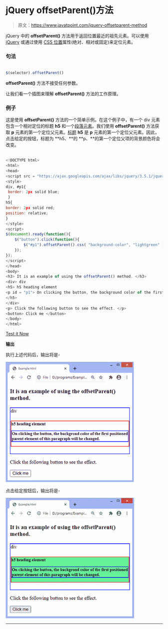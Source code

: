 # jQuery offsetParent()方法

> 原文：<https://www.javatpoint.com/jquery-offsetparent-method>

jQuery 中的 **offsetParent()** 方法用于返回位置最近的祖先元素。可以使用 [jQuery](https://www.javatpoint.com/jquery-tutorial) 或通过使用 [CSS 位置](https://www.javatpoint.com/css-position)属性(绝对、相对或固定)来定位元素。

### 句法

```js

$(selector).offsetParent()

```

**offsetParent()** 方法不接受任何参数。

让我们看一个插图来理解 **offsetParent()** 方法的工作原理。

### 例子

这是使用 **offsetParent()** 方法的一个简单示例。在这个例子中，有一个 div 元素包含一个相对定位的标题 **h5** 和一个[段落元素](https://www.javatpoint.com/html-paragraph)。我们使用 **offsetParent()** 方法获取 **p** 元素的第一个定位父元素。[标题](https://www.javatpoint.com/html-heading) **h5** 是 **p** 元素的第一个定位父元素。因此，点击给定的按钮，标题为 **h5、**的 **p、**的第一个定位父项的背景颜色将会改变。

```js

<!DOCTYPE html>
<html>
<head>
<script src = "https://ajax.googleapis.com/ajax/libs/jquery/3.5.1/jquery.min.js"> </script> 
<style>
div, #p1{
 border: 2px solid blue;
 }
h5{
border: 2px solid red;
position: relative;
}
</style>
<script>
$(document).ready(function(){
    $("button").click(function(){
        $("#p1").offsetParent().css( "background-color", "lightgreen" );
    });
});
</script>
</head>
<body>
<h3> It is an example of using the offsetParent() method. </h3>
<div> div
<h5> h5 heading element
<p id = "p1"> On clicking the button, the background color of the first positioned parent element of this paragraph will be changed. </p>
</h5>
</div>
<p> Click the following button to see the effect. </p>
<button> Click me </button>
</body>
</html>

```

[Test it Now](https://www.javatpoint.com/oprweb/test.jsp?filename=jquery-offsetparent-method1)

**输出**

执行上述代码后，输出将是-

![jQuery offsetParent() method](img/8d72ebb16f59881e9b9e96d1bf7a8331.png)

点击给定按钮后，输出将是-

![jQuery offsetParent() method](img/cc33eef3968bbeda321eb3f25a5f93ab.png)

* * *